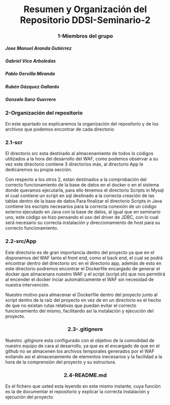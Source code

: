 <h1 align="center">Resumen y Organización del Repositorio DDSI-Seminario-2</h1>
<h3 align="center">1-Miembros del grupo</h3>
<h5 align="left">Jose Manuel Aranda Gutiérrez</h5>
<h5 align="left">Gabriel Vico Arboledas</h5>
<h5 align="left">Pablo Gervilla Miranda</h5>
<h5 align="left">Rubén Gázquez Gallardo</h5>
<h5 align="left">Gonzalo Sanz Guerrero</h5>
<h3 align="left">2-Organización del repositorio</h3>
En este apartado os explicaremos la organización del repositorio y de los archivos que podemos encontrar de cada directorio
<h3 align="left-center">2.1-scr</h3>
El directorio src esta destinado al almacenamiento de todos lo códigos utilizados a la hora del desarrollo del WAF, como podemos observar a su vez este directorio contiene 3 directorios más, al directorio App le dedicaremos su propia sección.

Con respecto a los otros 2, estan destinados a la comprobación del correcto funcionamiento de la base de datos en el docker o en el sistema donde queramos ejecutarla, para ello tenemos el directorio Scripts in Mysql el cual contiene un script en sql destinado a la correcta creación de las tablas dentro de la base de datos.Para finalizar el directorio Scripts in Java contiene los escripts necesarios para la correcta conexión de un código externo ejecutado en Java con la base de datos, al igual que en seminario uno, este código se hizo pensando el uso del driver de JDBC, con lo cual será necesario su correcta instalación y direccionamiento de host para su correcto funcionamiento.

<h3 align="left-center">2.2-src/App</h3>
Este directorio es de gran importancia dentro del proyecto ya que en el disponemos del WAF tanto el front end, como el back end, el cual se podrá encontrar dentro del directorio src en el directorio app, además de esto en este directorio podremos encontrar el Dockerfile encargado de generar el docker que almacenara nuestro WAF y el script (script.sh) que nos permitirá al encender el docker inciar automáticamente el WAF sin necesidad de nuestra intervención.

Nuestro motivo para almacenar el Dockerfile dentro del proyecto junto al script dentro de la raíz del proyecto en vez de en un directorio es el hecho de que no existan rutas relativas que puedan evitar el correcto funcionamiento del mismo, facilitando así la instalación y ejecución del proyecto.

<h3 align="center">2.3-.gitignore</h3>
Nuestro .gitignore esta configurado con el objetivo de la comodidad de nuestro equipo de cara al desarrollo, ya que es el encargado de que en el github no se almacenen los archivos temporales generados por el WAF evitando así el almacenamiento de elementos inecesarios y la facilidad a la hora de la comprensión del proyecto y su estructura.

<h3 align="center">2.4-README.md</h3>
Es el fichero que usted esta leyendo en este mismo instante, cuya función es la de documentar el repositorio y explicar la correcta instalación y ejecución del proyecto
